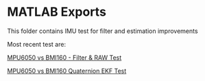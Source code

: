 # MATLAB Exports

This folder contains IMU test for filter and estimation improvements 

Most recent test are:

[MPU6050 vs BMI160 - Filter & RAW Test](https://github.com/ibrahimcahit/VTVL/tree/main/MATLAB%20Exports/Filter%20Tests/MPU6050%20vs%20BMI160)

[MPU6050 vs BMI160 Quaternion EKF Test](https://github.com/ibrahimcahit/VTVL/tree/main/MATLAB%20Exports/Estimator%20Tests/MPU6050%20vs%20BMI160%20Quaternion%20EKF%20Test)
